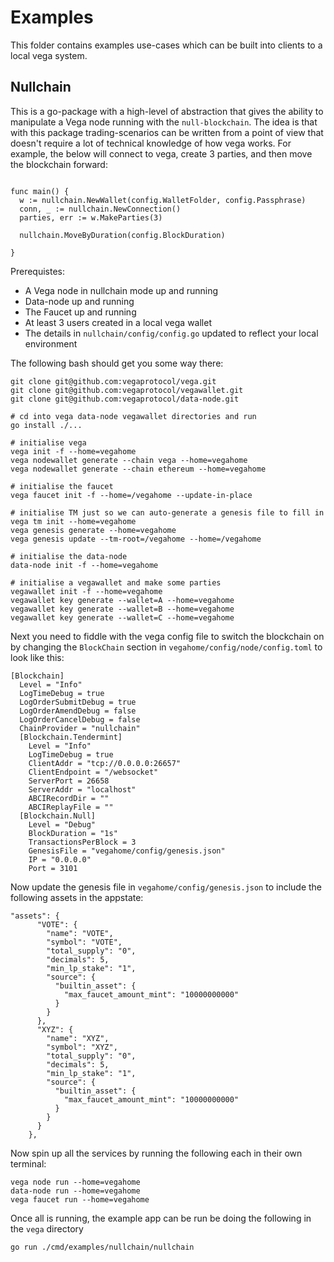 # Examples

This folder contains examples use-cases which can be built into clients to a local vega system.

## Nullchain

This is a go-package with a high-level of abstraction that gives the ability to manipulate a Vega node running with the `null-blockchain`. The idea is that with this package trading-scenarios can be written from a point of view that doesn't require a lot of technical knowledge of how vega works. For example, the below will connect to vega, create 3 parties, and then move the blockchain forward:

```

func main() {
  w := nullchain.NewWallet(config.WalletFolder, config.Passphrase)
  conn, _ := nullchain.NewConnection()
  parties, err := w.MakeParties(3)

  nullchain.MoveByDuration(config.BlockDuration)

}
```

Prerequistes:
- A Vega node in nullchain mode up and running
- Data-node up and running
- The Faucet up and running
- At least 3 users created in a local vega wallet
- The details in `nullchain/config/config.go` updated to reflect your local environment

The following bash should get you some way there:
```
git clone git@github.com:vegaprotocol/vega.git
git clone git@github.com:vegaprotocol/vegawallet.git
git clone git@github.com:vegaprotocol/data-node.git

# cd into vega data-node vegawallet directories and run
go install ./...

# initialise vega
vega init -f --home=vegahome
vega nodewallet generate --chain vega --home=vegahome
vega nodewallet generate --chain ethereum --home=vegahome

# initialise the faucet
vega faucet init -f --home=/vegahome --update-in-place

# initialise TM just so we can auto-generate a genesis file to fill in
vega tm init --home=vegahome
vega genesis generate --home=vegahome
vega genesis update --tm-root=/vegahome --home=/vegahome

# initialise the data-node
data-node init -f --home=vegahome

# initialise a vegawallet and make some parties
vegawallet init -f --home=vegahome
vegawallet key generate --wallet=A --home=vegahome
vegawallet key generate --wallet=B --home=vegahome
vegawallet key generate --wallet=C --home=vegahome
```

Next you need to fiddle with the vega config file to switch the blockchain on by changing the `BlockChain` section in `vegahome/config/node/config.toml` to look like this:
```
[Blockchain]
  Level = "Info"
  LogTimeDebug = true
  LogOrderSubmitDebug = true
  LogOrderAmendDebug = false
  LogOrderCancelDebug = false
  ChainProvider = "nullchain"
  [Blockchain.Tendermint]
    Level = "Info"
    LogTimeDebug = true
    ClientAddr = "tcp://0.0.0.0:26657"
    ClientEndpoint = "/websocket"
    ServerPort = 26658
    ServerAddr = "localhost"
    ABCIRecordDir = ""
    ABCIReplayFile = ""
  [Blockchain.Null]
    Level = "Debug"
    BlockDuration = "1s"
    TransactionsPerBlock = 3
    GenesisFile = "vegahome/config/genesis.json"
    IP = "0.0.0.0"
    Port = 3101
```

Now update the genesis file in `vegahome/config/genesis.json` to include the following assets in the appstate:

```
"assets": {
      "VOTE": {
        "name": "VOTE",
        "symbol": "VOTE",
        "total_supply": "0",
        "decimals": 5,
        "min_lp_stake": "1",
        "source": {
          "builtin_asset": {
            "max_faucet_amount_mint": "10000000000"
          }
        }
      },
      "XYZ": {
        "name": "XYZ",
        "symbol": "XYZ",
        "total_supply": "0",
        "decimals": 5,
        "min_lp_stake": "1",
        "source": {
          "builtin_asset": {
            "max_faucet_amount_mint": "10000000000"
          }
        }
      }
    },
```

Now spin up all the services by running the following each in their own terminal:

```
vega node run --home=vegahome
data-node run --home=vegahome
vega faucet run --home=vegahome

```

Once all is running, the example app can be run be doing the following in the `vega` directory
```
go run ./cmd/examples/nullchain/nullchain
```
